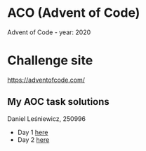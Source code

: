 # ACO (Advent of Code)
 Advent of Code - year: 2020
# Challenge site 
 https://adventofcode.com/
## My AOC task solutions
Daniel Leśniewicz, 250996
* Day 1 [here](/day1)
* Day 2 [here](/day2)

